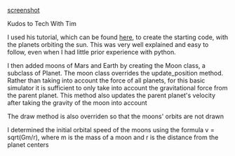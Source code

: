 [screenshot](screenshot.png)

Kudos to Tech With Tim

I used his tutorial, which can be found [here](https://www.youtube.com/watch?v=WTLPmUHTPqo&t=3052s),
to create the starting code, with the planets orbiting the sun. This was very well explained and easy to follow, even 
when I had little prior experience with python.

I then added moons of Mars and Earth by creating the Moon class, a subclass of Planet.
The moon class overrides the update_position method. Rather than taking into account the force of all planets, 
for this basic simulator it is sufficient to only take into account the gravitational force from the parent planet.
This method also updates the parent planet's velocity after taking the gravity of the moon into account

The draw method is also overriden so that the moons' orbits are not drawn

I determined the initial orbital speed of the moons using the formula v = sqrt(Gm/r), where m is the mass of a moon
and r is the distance from the planet centers